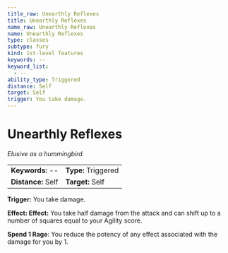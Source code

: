 ```yaml
---
title_raw: Unearthly Reflexes
title: Unearthly Reflexes
name_raw: Unearthly Reflexes
name: Unearthly Reflexes
type: classes
subtype: fury
kind: 1st-level features
keywords: --
keyword_list:
  - --
ability_type: Triggered
distance: Self
target: Self
trigger: You take damage.
---
```


# Unearthly Reflexes

*Elusive as a hummingbird.*

|                    |                     |
| :----------------- | :------------------ |
| **Keywords:** --   | **Type:** Triggered |
| **Distance:** Self | **Target:** Self    |

**Trigger:** You take damage.

**Effect: Effect:** You take half damage from the attack and can shift up to a number of squares equal to your Agility score.

**Spend 1 Rage**: You reduce the potency of any effect associated with the damage for you by 1.
